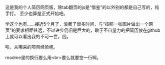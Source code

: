 这是我的个人简历网页版，除tab翻页的js是“借鉴”的以外别的都是自己写的，纯手打。
至少也算是正式开始吧。

学这个也有……接近5个月了，浪费了很多时间，与“按照一张图片做出一个网页”的要求相距甚远，不过进步仍旧是巨大的，敢于不自量力的把简历放在github上就可以看出我的不可一世，囧。

唉，从哪来的项目经验呢。

readme里的换行要么用\<br\>要么就要空一行啊。